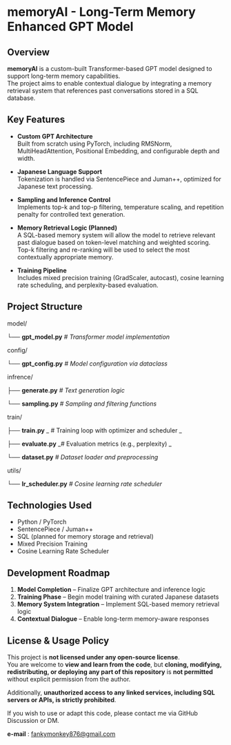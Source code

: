 # memoryAI - Long-Term Memory Enhanced GPT Model

## Overview

**memoryAI** is a custom-built Transformer-based GPT model designed to support long-term memory capabilities.  
The project aims to enable contextual dialogue by integrating a memory retrieval system that references past conversations stored in a SQL database.

 

## Key Features

- **Custom GPT Architecture**  
  Built from scratch using PyTorch, including RMSNorm, MultiHeadAttention, Positional Embedding, and configurable depth and width.

- **Japanese Language Support**  
  Tokenization is handled via SentencePiece and Juman++, optimized for Japanese text processing.

- **Sampling and Inference Control**  
  Implements top-k and top-p filtering, temperature scaling, and repetition penalty for controlled text generation.

- **Memory Retrieval Logic (Planned)**  
  A SQL-based memory system will allow the model to retrieve relevant past dialogue based on token-level matching and weighted scoring.  
  Top-k filtering and re-ranking will be used to select the most contextually appropriate memory.

- **Training Pipeline**  
  Includes mixed precision training (GradScaler, autocast), cosine learning rate scheduling, and perplexity-based evaluation.

 

## Project Structure
model/

└── **gpt_model.py**    _# Transformer model implementation_

config/

└── **gpt_config.py**   _# Model configuration via dataclass_

infrence/

├── **generate.py**     _# Text generation logic_

└── **sampling.py**     _# Sampling and filtering functions_

train/

├── **train.py**       _ # Training loop with optimizer and scheduler _

├── **evaluate.py**     _# Evaluation metrics (e.g., perplexity) _

└── **dataset.py**      _# Dataset loader and preprocessing_

utils/ 

└── **lr_scheduler.py** _# Cosine learning rate scheduler_

 

## Technologies Used

- Python / PyTorch  
- SentencePiece / Juman++  
- SQL (planned for memory storage and retrieval)  
- Mixed Precision Training  
- Cosine Learning Rate Scheduler

 

## Development Roadmap

1. **Model Completion** – Finalize GPT architecture and inference logic  
2. **Training Phase** – Begin model training with curated Japanese datasets  
3. **Memory System Integration** – Implement SQL-based memory retrieval logic  
4. **Contextual Dialogue** – Enable long-term memory-aware responses

 

## License & Usage Policy

This project is **not licensed under any open-source license**.  
You are welcome to **view and learn from the code**, but **cloning, modifying, redistributing, or deploying any part of this repository** is **not permitted** without explicit permission from the author.

Additionally, **unauthorized access to any linked services, including SQL servers or APIs, is strictly prohibited**.

If you wish to use or adapt this code, please contact me via GitHub Discussion or DM.

**e-mail** : fankymonkey876@gmail.com
